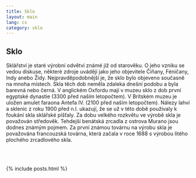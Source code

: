 ```yaml
---
title: Sklo
layout: main
lang: cs
category: sklo
---
```


<h2>Sklo</h2>
<p>Sklářství je staré výrobní odvětví známé již od starověku. O jeho vzniku se vedou diskuse, některé zdroje uvádějí jako jeho objevitele Číňany, Féničany, Indy anebo Židy. Nejpravděpodobnější je, že sklo bylo objeveno současně na mnoha místech. Skla těch dob neměla zdaleka dnešní podobu a byla barevná nebo černá. V anglickém Oxfordu mají v muzeu sklo z dob první egyptské dynastie (3300 před naším letopočtem). V Britském muzeu je uložen amulet faraona Antefa IV. (2100 před naším letopočtem). Nálezy lahví a sklenic z roku 1900 před n.l. ukazují, že se už v této době používaly k foukání skla sklářské píšťaly. Za dobu velkého rozkvětu ve výrobě skla je považován středověk. Tehdejší benátská zrcadla z ostrova Murano jsou dodnes známým pojmem. Za první známou továrnu na výrobu skla je považována francouzská továrna, která začala v roce 1688 s výrobou litého plochého zrcadlového skla.</p>
<br><br>

{% include posts.html %}